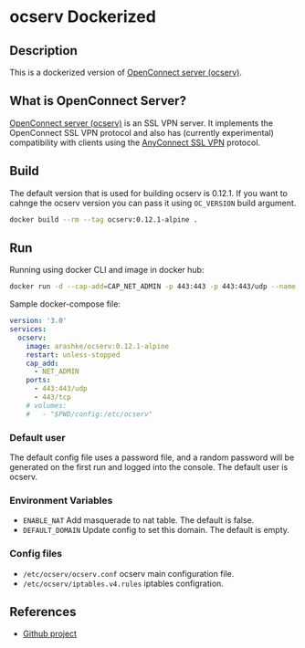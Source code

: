 # ocserv Dockerized

## Description

This is a dockerized version of [OpenConnect server (ocserv)](http://www.infradead.org/ocserv/).

## What is OpenConnect Server?

[OpenConnect server (ocserv)](http://www.infradead.org/ocserv/) is an SSL VPN server. It implements the OpenConnect SSL VPN protocol and also has (currently experimental) compatibility with clients using the [AnyConnect SSL VPN](http://www.cisco.com/c/en/us/support/security/anyconnect-vpn-client/tsd-products-support-series-home.html) protocol.

## Build

The default version that is used for building ocserv is 0.12.1. If you want to cahnge the ocserv version you can pass it using `OC_VERSION` build argument.

```bash
docker build --rm --tag ocserv:0.12.1-alpine .
```

## Run

Running using docker CLI and image in docker hub:

```bash
docker run -d --cap-add=CAP_NET_ADMIN -p 443:443 -p 443:443/udp --name ocserv arashke/ocserv:0.12.1-alpine
```

Sample docker-compose file:

```yaml
version: '3.0'
services:
  ocserv:
    image: arashke/ocserv:0.12.1-alpine
    restart: unless-stopped
    cap_add:
      - NET_ADMIN
    ports:
      - 443:443/udp
      - 443/tcp
    # volumes:
    #   - "$PWD/config:/etc/ocserv"
```

### Default user

The default config file uses a password file, and a random password will be generated on the first run and logged into the console.
The default user is ocserv.

### Environment Variables

- `ENABLE_NAT` Add masquerade to nat table. The default is false.
- `DEFAULT_DOMAIN` Update config to set this domain. The default is empty.

### Config files

- `/etc/ocserv/ocserv.conf` ocserv main configuration file.
- `/etc/ocserv/iptables.v4.rules` iptables configration.

## References

- [Github project](https://github.com/arash-ke/ocserv-docker)

